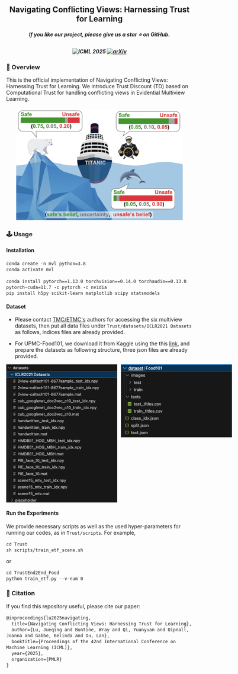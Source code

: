 <h2 align="center">
Navigating Conflicting Views: Harnessing Trust for Learning
</h2>

<h5 align="center"> If you like our project, please give us a star ⭐ on GitHub.</h5>
<h5 align=center>

![ICML 2025](https://img.shields.io/badge/ICML_2025-Poster-blue)
[![arXiv](https://img.shields.io/badge/Arixv-2406.00958-b31b1b.svg?logo=arXiv)](https://arxiv.org/abs/2406.00958)

</h5>


### 🎯 Overview
This is the official implementation of Navigating Conflicting Views: Harnessing Trust for Learning.
We introduce Trust Discount (TD) based on Computational Trust for handling conflicting views in Evidential Multiview Learning.

<h5 align=center>
<img src="imgs/conflict-demo.png" style="width:450px;"/>
</h5>

### 🕹️ Usage
#### Installation
```{shell}
conda create -n mvl python=3.8
conda activate mvl

conda install pytorch==1.13.0 torchvision==0.14.0 torchaudio==0.13.0 pytorch-cuda=11.7 -c pytorch -c nvidia
pip install h5py scikit-learn matplotlib scipy statsmodels
```

#### Dataset
- Please contact [TMC/ETMC's](https://github.com/hanmenghan/TMC) authors for accessing the six multiview datasets,  then put all data files under `Trust/datasets/ICLR2021 Datasets` as follows, indices files are already provided.

- For UPMC-Food101, we download it from Kaggle using the this [link](https://www.kaggle.com/datasets/gianmarco96/upmcfood101), and prepare the datasets as following structure, three json files are already provided.

<p align="left" style="display: flex; align-items: flex-start;">
  <img src="imgs/six-structure.png" alt="Image 1" width="300" style="margin-right: 10px;"/>
  <img src="imgs/food-structure.png" alt="Image 2" width="300"/>
</p>


#### Run the Experiments
We provide necessary scripts as well as the used hyper-parameters for running our codes,
as in `Trust/scripts`.
For example,
```
cd Trust
sh scripts/train_etf_scene.sh
```
or
```
cd TrustEnd2End_Food
python train_etf.py --v-num 0
```


### 🔗 Citation
If you find this repository useful, please cite our paper:
```
@inproceedings{lu2025navigating,
  title={Navigating Conflicting Views: Harnessing Trust for Learning},
  author={Lu, Jueqing and Buntine, Wray and Qi, Yuanyuan and Dipnall, Joanna and Gabbe, Belinda and Du, Lan},
  booktitle={Proceedings of the 42nd International Conference on Machine Learning (ICML)},
  year={2025},
  organization={PMLR}
}
```
